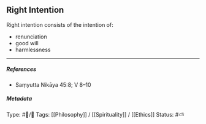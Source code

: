 ## Right Intention  # 

Right intention consists of the intention of:

- renunciation
- good will
- harmlessness

___

##### References

- Saṃyutta Nikāya 45:8; V 8–10

##### Metadata
Type: #🔵/🔵 
Tags: [[Philosophy]] / [[Spirituality]] / [[Ethics]]
Status: #⛅️ 